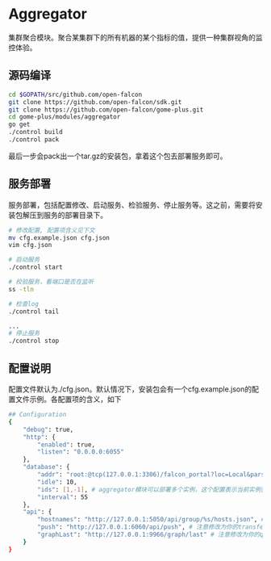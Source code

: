 # Aggregator

集群聚合模块。聚合某集群下的所有机器的某个指标的值，提供一种集群视角的监控体验。

## 源码编译

```bash
cd $GOPATH/src/github.com/open-falcon
git clone https://github.com/open-falcon/sdk.git
git clone https://github.com/open-falcon/gome-plus.git
cd gome-plus/modules/aggregator
go get 
./control build
./control pack
```

最后一步会pack出一个tar.gz的安装包，拿着这个包去部署服务即可。

## 服务部署
服务部署，包括配置修改、启动服务、检验服务、停止服务等。这之前，需要将安装包解压到服务的部署目录下。

```bash
# 修改配置, 配置项含义见下文
mv cfg.example.json cfg.json
vim cfg.json

# 启动服务
./control start

# 校验服务，看端口是否在监听
ss -tln

# 检查log
./control tail

...
# 停止服务
./control stop

```

## 配置说明
配置文件默认为./cfg.json。默认情况下，安装包会有一个cfg.example.json的配置文件示例。各配置项的含义，如下

```bash
## Configuration
{
    "debug": true,
    "http": {
        "enabled": true,
        "listen": "0.0.0.0:6055"
    },
    "database": {
        "addr": "root:@tcp(127.0.0.1:3306)/falcon_portal?loc=Local&parseTime=true",
        "idle": 10,
        "ids": [1,-1], # aggregator模块可以部署多个实例，这个配置表示当前实例要处理的数据库中cluster表的id范围
        "interval": 55
    },
    "api": {
        "hostnames": "http://127.0.0.1:5050/api/group/%s/hosts.json", # 注意修改为你的portal的ip:port
        "push": "http://127.0.0.1:6060/api/push", # 注意修改为你的transfer的http ip:port
        "graphLast": "http://127.0.0.1:9966/graph/last" # 注意修改为你的query的ip:port
    }
}
       
```
